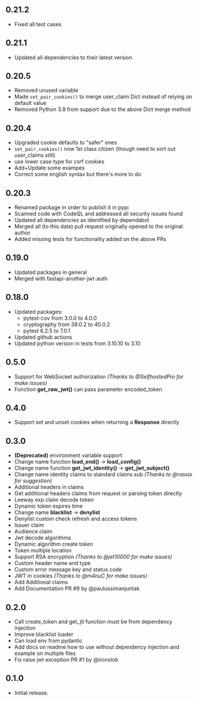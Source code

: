 ## 0.21.2
* Fixed all test cases

## 0.21.1
* Updated all dependencies to their latest version

## 0.20.5
* Removed unused variable
* Made `set_pair_cookies()` to merge user_claim Dict instead of relying on default value
* Removed Python 3.8 from support due to the above Dict merge method
## 0.20.4
* Upgraded cookie defaults to "safer" ones
* `set_pair_cookies()` now 1st class citizen (though need to sort out user_claims still)
* use lower case type for csrf cookies
* Add+Update some exampes
* Correct some english syntax but there's more to do

## 0.20.3
* Renamed package in order to publish it in pypi
* Scanned code with CodeQL and addressed all security issues found
* Updated all dependencies as identified by dependabot
* Merged all (to this date) pull request originally opened to the original author
* Added missing tests for functionality added on the above PRs

## 0.19.0
* Updated packages in general
* Merged with fastapi-another-jwt-auth

## 0.18.0
* Updated packages:
    - pytest-cov from 3.0.0 to 4.0.0
    - cryptography from 39.0.2 to 40.0.2
    - pytest 6.2.5 to 7.0.1
* Updated github actions
* Updated python version in tests from 3.10.10 to 3.10 

## 0.5.0
* Support for WebSocket authorization *(Thanks to @SelfhostedPro for make issues)*
* Function **get_raw_jwt()** can pass parameter encoded_token

## 0.4.0
* Support set and unset cookies when returning a **Response** directly

## 0.3.0
* **(Deprecated)** environment variable support
* Change name function **load_end()** -> **load_config()**
* Change name function **get_jwt_identity()** -> **get_jwt_subject()**
* Change name identity claims to standard claims sub *(Thanks to @rassie for suggestion)*
* Additional headers in claims
* Get additional headers claims from request or parsing token directly
* Leeway exp claim decode token
* Dynamic token expires time
* Change name **blacklist** -> **denylist**
* Denylist custom check refresh and access tokens
* Issuer claim
* Audience claim
* Jwt decode algorithms
* Dynamic algorithm create token
* Token multiple location
* Support RSA encryption *(Thanks to @jet10000 for make issues)*
* Custom header name and type
* Custom error message key and status code
* JWT in cookies *(Thanks to @m4nuC for make issues)*
* Add Additional claims
* Add Documentation PR #9 by @paulussimanjuntak

## 0.2.0

* Call create_token and get_jti function must be from dependency injection
* Improve blacklist loader
* Can load env from pydantic
* Add docs on readme how to use without dependency injection and example on multiple files
* Fix raise jwt exception PR #1 by @ironslob 

## 0.1.0

* Initial release.

